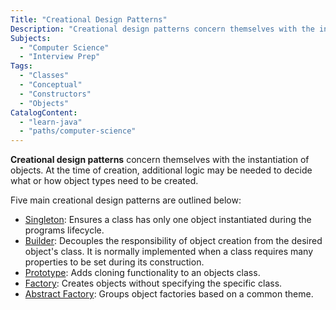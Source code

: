 ```yaml
---
Title: "Creational Design Patterns"
Description: "Creational design patterns concern themselves with the instantiation, or creation, of objects."
Subjects:
  - "Computer Science"
  - "Interview Prep"
Tags:
  - "Classes"
  - "Conceptual"
  - "Constructors"
  - "Objects"
CatalogContent:
  - "learn-java"
  - "paths/computer-science"
---
```


**Creational design patterns** concern themselves with the instantiation of objects. At the time of creation, additional logic may be needed to decide what or how object types need to be created.

Five main creational design patterns are outlined below:

- [Singleton](https://www.codecademy.com/resources/docs/general/singleton-pattern): Ensures a class has only one object instantiated during the programs lifecycle.
- [Builder](https://www.codecademy.com/resources/docs/general/builder-pattern): Decouples the responsibility of object creation from the desired object's class. It is normally implemented when a class requires many properties to be set during its construction.
- [Prototype](https://www.codecademy.com/resources/docs/general/prototype-pattern): Adds cloning functionality to an objects class.
- [Factory](https://www.codecademy.com/resources/docs/general/factory-pattern): Creates objects without specifying the specific class.
- [Abstract Factory](https://www.codecademy.com/resources/docs/general/abstract-factory-pattern): Groups object factories based on a common theme.

